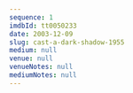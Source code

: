 ```yaml
---
sequence: 1
imdbId: tt0050233
date: 2003-12-09
slug: cast-a-dark-shadow-1955
medium: null
venue: null
venueNotes: null
mediumNotes: null
---
```


